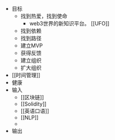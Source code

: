 - 目标
	- 找到热爱，找到使命
		- web3世界的新知识平台。 [[UFO]]
	- 找到依赖
	- 找到路径
	- 建立MVP
	- 获得反馈
	- 建立组织
	- 扩大组织
- [[时间管理]]
- 健康
- 输入
	- [[区块链]]
	- [[Solidity]]
	- [[英语口语]]
	- [[NLP]]
	-
- 输出